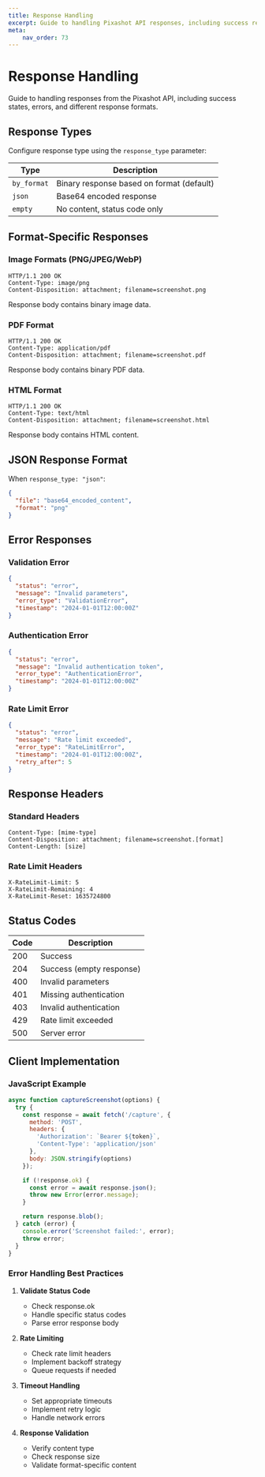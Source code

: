 ```yaml
---
title: Response Handling
excerpt: Guide to handling Pixashot API responses, including success responses, error handling, and different response formats.
meta:
    nav_order: 73
---
```


# Response Handling

Guide to handling responses from the Pixashot API, including success states, errors, and different response formats.

## Response Types

Configure response type using the `response_type` parameter:

| Type | Description |
|------|-------------|
| `by_format` | Binary response based on format (default) |
| `json` | Base64 encoded response |
| `empty` | No content, status code only |

## Format-Specific Responses

### Image Formats (PNG/JPEG/WebP)
```http
HTTP/1.1 200 OK
Content-Type: image/png
Content-Disposition: attachment; filename=screenshot.png
```
Response body contains binary image data.

### PDF Format
```http
HTTP/1.1 200 OK
Content-Type: application/pdf
Content-Disposition: attachment; filename=screenshot.pdf
```
Response body contains binary PDF data.

### HTML Format
```http
HTTP/1.1 200 OK
Content-Type: text/html
Content-Disposition: attachment; filename=screenshot.html
```
Response body contains HTML content.

## JSON Response Format

When `response_type: "json"`:
```json
{
  "file": "base64_encoded_content",
  "format": "png"
}
```

## Error Responses

### Validation Error
```json
{
  "status": "error",
  "message": "Invalid parameters",
  "error_type": "ValidationError",
  "timestamp": "2024-01-01T12:00:00Z"
}
```

### Authentication Error
```json
{
  "status": "error",
  "message": "Invalid authentication token",
  "error_type": "AuthenticationError",
  "timestamp": "2024-01-01T12:00:00Z"
}
```

### Rate Limit Error
```json
{
  "status": "error",
  "message": "Rate limit exceeded",
  "error_type": "RateLimitError",
  "timestamp": "2024-01-01T12:00:00Z",
  "retry_after": 5
}
```

## Response Headers

### Standard Headers
```http
Content-Type: [mime-type]
Content-Disposition: attachment; filename=screenshot.[format]
Content-Length: [size]
```

### Rate Limit Headers
```http
X-RateLimit-Limit: 5
X-RateLimit-Remaining: 4
X-RateLimit-Reset: 1635724800
```

## Status Codes

| Code | Description |
|------|-------------|
| 200 | Success |
| 204 | Success (empty response) |
| 400 | Invalid parameters |
| 401 | Missing authentication |
| 403 | Invalid authentication |
| 429 | Rate limit exceeded |
| 500 | Server error |

## Client Implementation

### JavaScript Example
```javascript
async function captureScreenshot(options) {
  try {
    const response = await fetch('/capture', {
      method: 'POST',
      headers: {
        'Authorization': `Bearer ${token}`,
        'Content-Type': 'application/json'
      },
      body: JSON.stringify(options)
    });

    if (!response.ok) {
      const error = await response.json();
      throw new Error(error.message);
    }

    return response.blob();
  } catch (error) {
    console.error('Screenshot failed:', error);
    throw error;
  }
}
```

### Error Handling Best Practices

1. **Validate Status Code**
    - Check response.ok
    - Handle specific status codes
    - Parse error response body

2. **Rate Limiting**
    - Check rate limit headers
    - Implement backoff strategy
    - Queue requests if needed

3. **Timeout Handling**
    - Set appropriate timeouts
    - Implement retry logic
    - Handle network errors

4. **Response Validation**
    - Verify content type
    - Check response size
    - Validate format-specific content